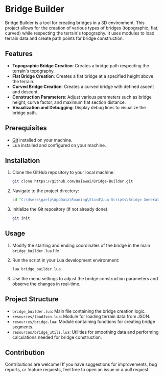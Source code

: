 # Bridge Builder

Bridge Builder is a tool for creating bridges in a 3D environment. This project allows for the creation of various types of bridges (topographic, flat, curved) while respecting the terrain's topography. It uses modules to load terrain data and create path points for bridge construction.

## Features

- **Topographic Bridge Creation**: Creates a bridge path respecting the terrain's topography.
- **Flat Bridge Creation**: Creates a flat bridge at a specified height above the terrain.
- **Curved Bridge Creation**: Creates a curved bridge with defined ascent and descent.
- **Construction Parameters**: Adjust various parameters such as bridge height, curve factor, and maximum flat section distance.
- **Visualization and Debugging**: Display debug lines to visualize the bridge path.

## Prerequisites

- [Git](https://git-scm.com/) installed on your machine.
- Lua installed and configured on your machine.

## Installation

1. Clone the GitHub repository to your local machine:

    ```sh
    git clone https://github.com/Baiawai/Bridge-Builder.git
    ```

2. Navigate to the project directory:

    ```sh
    cd "C:\Users\gaelp\AppData\Roaming\Stand\Lua Scripts\Bridge Generator\Bridge Builder"
    ```

3. Initialize the Git repository (if not already done):

    ```sh
    git init
    ```

## Usage

1. Modify the starting and ending coordinates of the bridge in the main `bridge_builder.lua` file.

2. Run the script in your Lua development environment:

    ```sh
    lua bridge_builder.lua
    ```

3. Use the menu settings to adjust the bridge construction parameters and observe the changes in real-time.

## Project Structure

- `bridge_builder.lua`: Main file containing the bridge creation logic.
- `resources/loadJson.lua`: Module for loading terrain data from JSON.
- `resources/bridge.lua`: Module containing functions for creating bridge segments.
- `resources/bridge_utils.lua`: Utilities for smoothing data and performing calculations needed for bridge construction.

## Contribution

Contributions are welcome! If you have suggestions for improvements, bug reports, or feature requests, feel free to open an issue or a pull request.


